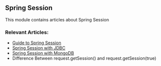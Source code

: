 ## Spring Session

This module contains articles about Spring Session

### Relevant Articles: 
- [Guide to Spring Session](https://www.baeldung.com/spring-session)
- [Spring Session with JDBC](https://www.baeldung.com/spring-session-jdbc)
- [Spring Session with MongoDB](https://www.baeldung.com/spring-session-mongodb)
- Difference Between request.getSession() and request.getSession(true)
